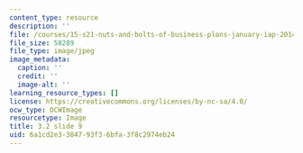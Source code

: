 ```yaml
---
content_type: resource
description: ''
file: /courses/15-s21-nuts-and-bolts-of-business-plans-january-iap-2014/6a1cd2e3384793f36bfa3f8c2974eb24_Slide9.JPG
file_size: 58289
file_type: image/jpeg
image_metadata:
  caption: ''
  credit: ''
  image-alt: ''
learning_resource_types: []
license: https://creativecommons.org/licenses/by-nc-sa/4.0/
ocw_type: OCWImage
resourcetype: Image
title: 3.2 slide 9
uid: 6a1cd2e3-3847-93f3-6bfa-3f8c2974eb24
---
```

